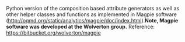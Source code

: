 Python version of the composition based attribute generators as well as other
helper classes and functions as implemented in Magpie software (http://oqmd.org/static/analytics/magpie/doc/index.html).<b>Note,
Magpie software was developed at the Wolverton group.</b> Reference:
https://bitbucket.org/wolverton/magpie
